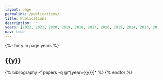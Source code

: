 ```yaml
---
layout: page
permalink: /publications/
title: Publications
description: ''
years: [2022, 2021, 2020, 2019, 2018, 2017, 2016, 2015, 2014, 2013, 2012, 2010]
nav: true
---
```

<!-- _pages/publications.md -->
<div class="publications list">

{%- for y in page.years %}
  <h2 class="year">{{y}}</h2>
  {% bibliography -f papers -q @*[year={{y}}]* %}
{% endfor %}

</div>
